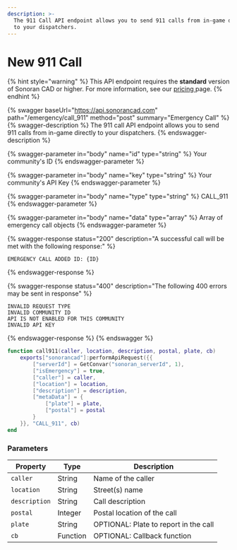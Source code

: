 ```yaml
---
description: >-
  The 911 Call API endpoint allows you to send 911 calls from in-game directly
  to your dispatchers.
---
```


# New 911 Call

{% hint style="warning" %}
This API endpoint requires the **standard** version of Sonoran CAD or higher. For more information, see our [pricing ](../../../../../../pricing/faq/)page.
{% endhint %}

{% swagger baseUrl="https://api.sonorancad.com" path="/emergency/call_911" method="post" summary="Emergency Call" %}
{% swagger-description %}
The 911 call API endpoint allows you to send 911 calls from in-game directly to your dispatchers.
{% endswagger-description %}

{% swagger-parameter in="body" name="id" type="string" %}
Your community's ID
{% endswagger-parameter %}

{% swagger-parameter in="body" name="key" type="string" %}
Your community's API Key
{% endswagger-parameter %}

{% swagger-parameter in="body" name="type" type="string" %}
CALL_911
{% endswagger-parameter %}

{% swagger-parameter in="body" name="data" type="array" %}
Array of emergency call objects
{% endswagger-parameter %}

{% swagger-response status="200" description="A successful call will be met with the following response:" %}
```
EMERGENCY CALL ADDED ID: {ID}
```
{% endswagger-response %}

{% swagger-response status="400" description="The following 400 errors may be sent in response" %}
```
INVALID REQUEST TYPE
INVALID COMMUNITY ID
API IS NOT ENABLED FOR THIS COMMUNITY
INVALID API KEY
```
{% endswagger-response %}
{% endswagger %}

```lua
function call911(caller, location, description, postal, plate, cb)
    exports["sonorancad"]:performApiRequest({{
        ["serverId"] = GetConvar("sonoran_serverId", 1),
        ["isEmergency"] = true,
        ["caller"] = caller,
        ["location"] = location,
        ["description"] = description,
        ["metaData"] = {
            ["plate"] = plate,
            ["postal"] = postal
        }
    }}, "CALL_911", cb)
end
```

### Parameters

| Property      | Type     | Description                           |
| ------------- | -------- | ------------------------------------- |
| `caller`      | String   | Name of the caller                    |
| `location`    | String   | Street(s) name                        |
| `description` | String   | Call description                      |
| `postal`      | Integer  | Postal location of the call           |
| `plate`       | String   | OPTIONAL: Plate to report in the call |
| `cb`          | Function | OPTIONAL: Callback function           |
